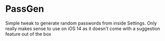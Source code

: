 # PassGen
Simple tweak to generate random passwords from inside Settings. Only really makes sense to use on iOS 14 as it doesn't come with a suggestion feature out of the box
